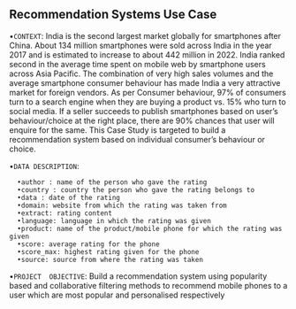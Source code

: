## Recommendation Systems Use Case

•`CONTEXT`: India is the second largest market globally for smartphones after China. About 134 million smartphones were sold across India in the year 2017 and is estimated to increase to about 442 million in 2022. India ranked second in the average time spent on mobile web by smartphone  users  across  Asia  Pacific.  The  combination  of  very  high  sales  volumes  and  the  average  smartphone  consumer  behaviour  has made India a very attractive market for foreign vendors. As per Consumer behaviour, 97% of consumers turn to a search engine when they are buying a product vs. 15% who turn to social media. If a seller succeeds to publish smartphones based on user’s behaviour/choice at the right  place,  there  are  90%  chances  that  user  will  enquire  for  the  same.  This  Case  Study  is  targeted  to  build  a  recommendation  system based on individual consumer’s behaviour or choice.

•`DATA DESCRIPTION`: 
```
  •author : name of the person who gave the rating
  •country : country the person who gave the rating belongs to
  •data : date of the rating
  •domain: website from which the rating was taken from
  •extract: rating content
  •language: language in which the rating was given
  •product: name of the product/mobile phone for which the rating was given
  •score: average rating for the phone
  •score_max: highest rating given for the phone
  •source: source from where the rating was taken
```
•`PROJECT  OBJECTIVE`: Build  a  recommendation  system  using  popularity  based  and  collaborative filtering methods to recommend mobile phones to a user which are most popular and personalised respectively
